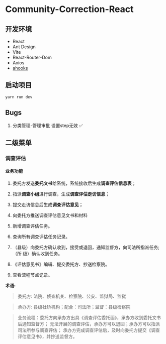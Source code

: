 # Community-Correction-React

## 开发环境

- React
- Ant Design
- Vite
- React-Router-Dom
- Axios
- [ahooks](https://ahooks.js.org/zh-CN/guide)

## 启动项目

```bash
yarn run dev
```

## Bugs
1. 分类管理-管理审批 设置step无效 ✅

## 二级菜单

### 调查评估

#### 业务功能

1. 委托方发送**委托文书**给系统，系统接收后生成**调查评估信息表**；
2. 指派**调查小组**进行调查，生成**调查评估走访信息**；
3. 提交走访信息后生成**调查评估意见**；
4. 向委托方推送调查评估意见文书和材料


5. 新增调查评估任务。
6. 查询所有调查评估任务记录。
7. （县级）向委托方确认收到，接受或退回，通知监督方，向司法所指派任务;（所 级）确认收到任务。
8. 《评估意见书》编辑、提交委托方、抄送检察院。
9.  查看流程节点记录。

**术语:**
> 委托方: 法院、侦查机关、检察院、公安、监狱局、监狱

> 承办方: 县级社矫机构；配合：司法所；监督：县级检察院

> 业务流程：委托方向承办方出具《调查评估委托函》，承办方收到委托文书后通知监督方；
> 无法开展的调查评估，承办方可以退回；承办方可以指派司法所参与调查评估；
> 承办方完成调查评估后，及时向委托方提交《调查评估意见书》，并抄送监督方。
